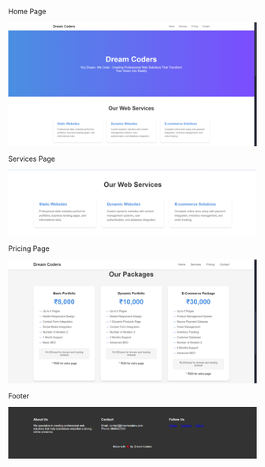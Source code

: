 Home Page

![image alt](https://github.com/ultimatespeed01/DreamCoders/blob/main/image_2025-02-19_015405266.png)

Services Page

![image alt](https://github.com/ultimatespeed01/DreamCoders/blob/main/Services.png)

Pricing Page

![image alt](https://github.com/ultimatespeed01/DreamCoders/blob/main/Pricing.png)

Footer

![image alt](https://github.com/ultimatespeed01/DreamCoders/blob/main/Footer.png)
